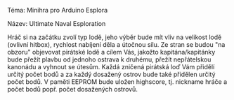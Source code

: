 Téma: Minihra pro Arduino Esplora

Název: Ultimate Naval Esploration

Hráč si na začátku zvolí typ lodě, jeho výběr bude mít vliv na velikost lodě (ovlivní hitbox), rychlost nabíjení děla a útočnou sílu. Ze stran se budou "na obzoru" objevovat pirátské lodě a cílem Vás, jakožto kapitána/kapitánky bude přežít plavbu od jednoho ostrava k druhému, přežít nepřátelskou kanonádu a vyhnout se útesům. Každá zničená pirátská loď Vám přidělí určitý počet bodů a za každý dosažený ostrov bude také přidělen určitý počet bodů. V paměti EEPROM bude uložen highscore, tj. nickname hráče a počet bodů popř. počet dosažených ostrovů. 